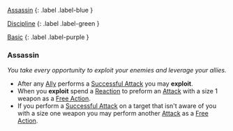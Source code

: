 
[Assassin](Game/Character-Development#Assassin)
{: .label .label-blue }

[Discipline](Game/Character-Development#Discipline)
{: .label .label-green }

[Basic](Game/Character-Development#Basic)
{: .label .label-purple }
### Assassin
*You take every opportunity to exploit your enemies and leverage your allies.*
* After any [Ally](Game/Core/Terminology#Ally) performs a [Successful Attack](Game/Core/Terminology#Successful%20Attack) you may **exploit**.
* When you **exploit** spend a [Reaction](Game/Core/Blocks/Reaction) to preform an [Attack](Game/Core/Terminology#Attack) with a size 1 weapon as a [Free Action](Game/Core/Terminology#Free%20Action).
* If you perform a [Successful Attack](Game/Core/Terminology#Successful%20Attack) on a target that isn't aware of you with a size one weapon you may perform another [Attack](Game/Core/Terminology#Attack) as a [Free Action](Game/Core/Terminology#Free%20Action).